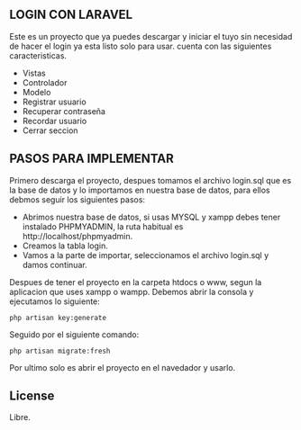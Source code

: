 ## LOGIN CON LARAVEL

Este es un proyecto que ya puedes descargar y iniciar el tuyo sin necesidad de hacer el login ya esta listo solo para usar. cuenta con las siguientes caracteristicas.

- Vistas
- Controlador
- Modelo
- Registrar usuario
- Recuperar contraseña
- Recordar usuario
- Cerrar seccion

## PASOS PARA IMPLEMENTAR

Primero descarga el proyecto, despues tomamos el archivo login.sql que es la base de datos y lo importamos en nuestra base de datos, para ellos debmos seguir los siguientes pasos:

- Abrimos nuestra base de datos, si usas MYSQL y xampp debes tener instalado PHPMYADMIN, la ruta habitual es http://localhost/phpmyadmin.
- Creamos la tabla login.
- Vamos a la parte de importar, seleccionamos el archivo login.sql y damos continuar.

Despues de tener el proyecto en la carpeta htdocs o www, segun la aplicacion que uses
xampp o wampp. Debemos abrir la consola y ejecutamos lo siguiente:

```
php artisan key:generate
```

Seguido por el siguiente comando:

```
php artisan migrate:fresh
```

Por ultimo solo es abrir el proyecto en el navedador y usarlo.

## License

Libre.
